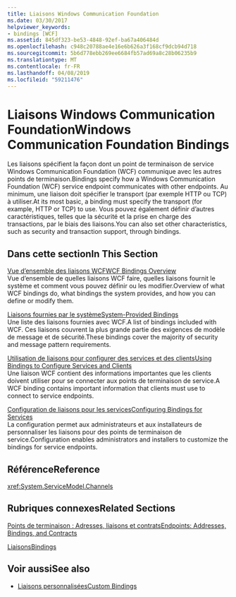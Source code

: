 ```yaml
---
title: Liaisons Windows Communication Foundation
ms.date: 03/30/2017
helpviewer_keywords:
- bindings [WCF]
ms.assetid: 845df323-be53-4848-92ef-ba67a406484d
ms.openlocfilehash: c948c20788ae4e16e6b626a3f168cf9dcb94d718
ms.sourcegitcommit: 5b6d778ebb269ee6684fb57ad69a8c28b06235b9
ms.translationtype: MT
ms.contentlocale: fr-FR
ms.lasthandoff: 04/08/2019
ms.locfileid: "59211476"
---
```

# <a name="windows-communication-foundation-bindings"></a><span data-ttu-id="39546-102">Liaisons Windows Communication Foundation</span><span class="sxs-lookup"><span data-stu-id="39546-102">Windows Communication Foundation Bindings</span></span>
<span data-ttu-id="39546-103">Les liaisons spécifient la façon dont un point de terminaison de service Windows Communication Foundation (WCF) communique avec les autres points de terminaison.</span><span class="sxs-lookup"><span data-stu-id="39546-103">Bindings specify how a Windows Communication Foundation (WCF) service endpoint communicates with other endpoints.</span></span> <span data-ttu-id="39546-104">Au minimum, une liaison doit spécifier le transport (par exemple HTTP ou TCP) à utiliser.</span><span class="sxs-lookup"><span data-stu-id="39546-104">At its most basic, a binding must specify the transport (for example, HTTP or TCP) to use.</span></span> <span data-ttu-id="39546-105">Vous pouvez également définir d’autres caractéristiques, telles que la sécurité et la prise en charge des transactions, par le biais des liaisons.</span><span class="sxs-lookup"><span data-stu-id="39546-105">You can also set other characteristics, such as security and transaction support, through bindings.</span></span>  
  
## <a name="in-this-section"></a><span data-ttu-id="39546-106">Dans cette section</span><span class="sxs-lookup"><span data-stu-id="39546-106">In This Section</span></span>  
 [<span data-ttu-id="39546-107">Vue d’ensemble des liaisons WCF</span><span class="sxs-lookup"><span data-stu-id="39546-107">WCF Bindings Overview</span></span>](../../../docs/framework/wcf/bindings-overview.md)  
 <span data-ttu-id="39546-108">Vue d’ensemble de quelles liaisons WCF faire, quelles liaisons fournit le système et comment vous pouvez définir ou les modifier.</span><span class="sxs-lookup"><span data-stu-id="39546-108">Overview of what WCF bindings do, what bindings the system provides, and how you can define or modify them.</span></span>  
  
 [<span data-ttu-id="39546-109">Liaisons fournies par le système</span><span class="sxs-lookup"><span data-stu-id="39546-109">System-Provided Bindings</span></span>](../../../docs/framework/wcf/system-provided-bindings.md)  
 <span data-ttu-id="39546-110">Une liste des liaisons fournies avec WCF.</span><span class="sxs-lookup"><span data-stu-id="39546-110">A list of bindings included with WCF.</span></span> <span data-ttu-id="39546-111">Ces liaisons couvrent la plus grande partie des exigences de modèle de message et de sécurité.</span><span class="sxs-lookup"><span data-stu-id="39546-111">These bindings cover the majority of security and message pattern requirements.</span></span>  
  
 [<span data-ttu-id="39546-112">Utilisation de liaisons pour configurer des services et des clients</span><span class="sxs-lookup"><span data-stu-id="39546-112">Using Bindings to Configure Services and Clients</span></span>](../../../docs/framework/wcf/using-bindings-to-configure-services-and-clients.md)  
 <span data-ttu-id="39546-113">Une liaison WCF contient des informations importantes que les clients doivent utiliser pour se connecter aux points de terminaison de service.</span><span class="sxs-lookup"><span data-stu-id="39546-113">A WCF binding contains important information that clients must use to connect to service endpoints.</span></span>  
  
 [<span data-ttu-id="39546-114">Configuration de liaisons pour les services</span><span class="sxs-lookup"><span data-stu-id="39546-114">Configuring Bindings for Services</span></span>](../../../docs/framework/wcf/configuring-bindings-for-wcf-services.md)  
 <span data-ttu-id="39546-115">La configuration permet aux administrateurs et aux installateurs de personnaliser les liaisons pour des points de terminaison de service.</span><span class="sxs-lookup"><span data-stu-id="39546-115">Configuration enables administrators and installers to customize the bindings for service endpoints.</span></span>  
  
## <a name="reference"></a><span data-ttu-id="39546-116">Référence</span><span class="sxs-lookup"><span data-stu-id="39546-116">Reference</span></span>  
 <xref:System.ServiceModel.Channels>  
  
## <a name="related-sections"></a><span data-ttu-id="39546-117">Rubriques connexes</span><span class="sxs-lookup"><span data-stu-id="39546-117">Related Sections</span></span>  
 [<span data-ttu-id="39546-118">Points de terminaison : Adresses, liaisons et contrats</span><span class="sxs-lookup"><span data-stu-id="39546-118">Endpoints: Addresses, Bindings, and Contracts</span></span>](../../../docs/framework/wcf/feature-details/endpoints-addresses-bindings-and-contracts.md)  
  
 [<span data-ttu-id="39546-119">Liaisons</span><span class="sxs-lookup"><span data-stu-id="39546-119">Bindings</span></span>](../../../docs/framework/wcf/feature-details/bindings.md)  
  
## <a name="see-also"></a><span data-ttu-id="39546-120">Voir aussi</span><span class="sxs-lookup"><span data-stu-id="39546-120">See also</span></span>

- [<span data-ttu-id="39546-121">Liaisons personnalisées</span><span class="sxs-lookup"><span data-stu-id="39546-121">Custom Bindings</span></span>](../../../docs/framework/wcf/extending/custom-bindings.md)

